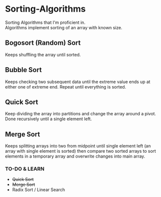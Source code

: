 # Sorting-Algorithms
Sorting Algorithms that I'm proficient in.<br>
Algorithms implement sorting of an array with known size.

## Bogosort (Random) Sort
Keeps shuffling the array until sorted.

## Bubble Sort
Keeps checking two subsequent data until the extreme value ends up at either one of extreme end. Repeat until everything is sorted.

## Quick Sort
Keep dividing the array into partitions and change the array around a pivot. Done recursively until a single element left.

## Merge Sort
Keeps splitting arrays into two from midpoint until single element left (an array with single element is sorted) then compare two sorted arrays to sort elements in a temporary array and overwrite changes into main array. 

### TO-DO & LEARN
- <s>Quick Sort </s><br>
- <s>Merge Sort </s>
- Radix Sort / Linear Search
